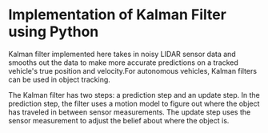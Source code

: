 # Implementation of Kalman Filter using Python

Kalman filter implemented here takes in noisy LIDAR sensor data and smooths out the data to make more accurate predictions on a tracked vehicle's true position and velocity.For autonomous vehicles, Kalman filters can be used in object tracking.

The Kalman filter has two steps: a prediction step and an update step.
In the prediction step, the filter uses a motion model to figure out where the object has traveled in between sensor measurements. 
The update step uses the sensor measurement to adjust the belief about where the object is.

